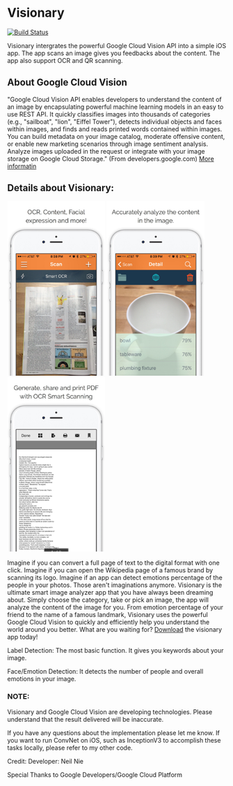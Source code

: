# Visionary

[![Build Status](https://travis-ci.org/NeilNie/Visionary.svg?branch=master)](https://travis-ci.org/NeilNie/Visionary)

Visionary intergrates the powerful Google Cloud Vision API into a simple iOS app. The app scans an image gives you feedbacks about the content. The app also support OCR and QR scanning. 

## About Google Cloud Vision
"Google Cloud Vision API enables developers to understand the content of an image by encapsulating powerful machine learning models in an easy to use REST API. It quickly classifies images into thousands of categories (e.g., "sailboat", "lion", "Eiffel Tower"), detects individual objects and faces within images, and finds and reads printed words contained within images. You can build metadata on your image catalog, moderate offensive content, or enable new marketing scenarios through image sentiment analysis. Analyze images uploaded in the request or integrate with your image storage on Google Cloud Storage." (From developers.google.com) [More informatin](https://cloud.google.com/vision/?utm_source=google&utm_medium=cpc&utm_campaign=2015-q1-cloud-na-gcp-skws-freetrial-en&gclid=Cj0KEQjw7Ne_BRDRmP2ojKfzv98BEiQAPuqPyePwdFoOWXJ4s8QhAx6Fezjb3-QnEBzFk0vrkm7GgzcaAjVl8P8HAQ)

## Details about Visionary:
<img src="./0x0ss.jpg" height="400" />
<img src="./0x0ss-1.jpg" height="400" />
<img src="./0x0ss-2.jpg" height="400" />

Imagine if you can convert a full page of text to the digital format with one click. Imagine if you can open the Wikipedia page of a famous brand by scanning its logo. Imagine if an app can detect emotions percentage of the people in your photos. 
Those aren't imaginations anymore. Visionary is the ultimate smart image analyzer app that you have always been dreaming about. Simply choose the category, take or pick an image, the app will analyze the content of the image for you. From emotion percentage of your friend to the name of a famous landmark, Visionary uses the powerful Google Cloud Vision to quickly and efficiently help you understand the world around you better. What are you waiting for? [Download](https://itunes.apple.com/us/app/visionary-image-content-analysis/id1092668816?mt=8) the visionary app today!

Label Detection:
The most basic function. It gives you keywords about your image.

Face/Emotion Detection:
It detects the number of people and overall emotions in your image.

### NOTE:
Visionary and Google Cloud Vision are developing technologies. Please understand that the result delivered will be inaccurate. 

If you have any questions about the implementation please let me know. If you want to run ConvNet on iOS, such as InceptionV3 to accomplish these tasks locally, please refer to my other code. 

Credit:
Developer: Neil Nie

Special Thanks to Google Developers/Google Cloud Platform